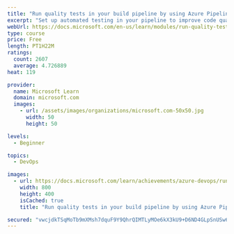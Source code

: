 ```yaml
---
title: "Run quality tests in your build pipeline by using Azure Pipelines"
excerpt: "Set up automated testing in your pipeline to improve code quality."
webUrl: https://docs.microsoft.com/en-us/learn/modules/run-quality-tests-build-pipeline/
type: course
price: Free
length: PT1H22M
ratings:
  count: 2607
  average: 4.726889
heat: 119

provider:
  name: Microsoft Learn
  domain: microsoft.com
  images:
    - url: /assets/images/organizations/microsoft.com-50x50.jpg
      width: 50
      height: 50

levels:
  - Beginner

topics:
  - DevOps

images:
  - url: https://docs.microsoft.com/learn/achievements/azure-devops/run-quality-tests-when-your-application-builds-social.png
    width: 800
    height: 400
    isCached: true
    title: "Run quality tests in your build pipeline by using Azure Pipelines"

secured: "vwcjdkTSqMoTb9mXMsh7dquF9Y9QhrQIMTLyMOe6kX3kU9+D6ND4GLpSnUSw6ddlCJ3n0c80xBAyDQvzDXNbYuWUfVk/E/DD6UKxBxYDxwcUaacyU6FICRZdNhSN3MYU5q2UuZ12BqNbG8Jfy4CMvmXJnjffdrX+iSLGuMCk4Dny+OyslLBR0hB4yZisLIWo0Z5Dtf3nkvxIQq6703HEy+YiLqS2XGk1ixsoeo0FhfntKkNvS3gZiOqr8jedCC9H6Dwaq+xB9jSILFQRK02K0WTioP7KeUib+HUR15GBzDPPUb3WpxpmEfKG5m8TgMS/NDvad058dM+/27NCddUaOVUfpc1bjD96DFBRyS/TxqL8B5t3ALMFxiwWXxohpMlz;fwbNr4NeHTNFYn8m4R0mOg=="
---
```


